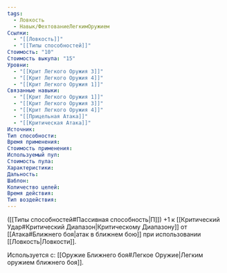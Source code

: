 ```yaml
---
tags:
  - Ловкость
  - Навык/ФехтованиеЛегкимОружием
Ссылки:
  - "[[Ловкость]]"
  - "[[Типы способностей]]"
Стоимость: "10"
Стоимость выкупа: "15"
Уровни:
  - "[[Крит Легкого Оружия 3]]"
  - "[[Крит Легкого Оружия 4]]"
  - "[[Крит Легкого Оружия 1]]"
Связанные навыки:
  - "[[Крит Легкого Оружия 1]]"
  - "[[Крит Легкого Оружия 3]]"
  - "[[Крит Легкого Оружия 4]]"
  - "[[Прицельная Атака]]"
  - "[[Критическая Атака]]"
Источник:
Тип способности:
Время применения:
Стоимость применения:
Используемый пул:
Стоимость пула:
Характеристики:
Дальность:
Шаблон:
Количество целей:
Время действия:
Тип воздействия:
---
```

([[Типы способностей#Пассивная способность|П]]) +1 к [[Критический Удар#Критический Диапазон|Критическому Диапазону]] от [[Атака#Ближнего боя|атак в ближнем бою]] при использовании [[Ловкость|Ловкости]].

Используется с: [[Оружие Ближнего боя#Легкое Оружие|Легким оружием ближнего боя]].